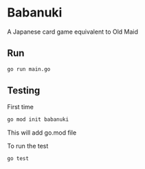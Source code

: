 # Babanuki

A Japanese card game equivalent to Old Maid

## Run

```bash
go run main.go
```

## Testing

First time

```bash
go mod init babanuki
```

This will add go.mod file

To run the test

```bash
go test
```